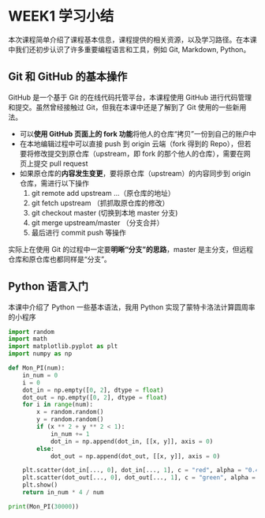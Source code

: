 # WEEK1 学习小结
本次课程简单介绍了课程基本信息，课程提供的相关资源，以及学习路径。在本课中我们还初步认识了许多重要编程语言和工具，例如 Git, Markdown, Python。

## Git 和 GitHub 的基本操作
GitHub 是一个基于 Git 的在线代码托管平台，本课程使用 GitHub 进行代码管理和提交。虽然曾经接触过 Git，但我在本课中还是了解到了 Git 使用的一些新用法。
+ 可以**使用 GitHub 页面上的 fork 功能**将他人的仓库“拷贝”一份到自己的账户中
+ 在本地编辑过程中可以直接 push 到 origin 云端（fork 得到的 Repo），但若要将修改提交到原仓库（upstream，即 fork 的那个他人的仓库），需要在网页上提交 pull request
+ 如果原仓库的**内容发生变更**，要将原仓库（upstream）的内容同步到 origin 仓库，需进行以下操作
    1. git remote add upstream ...（原仓库的地址）
    2. git fetch upstream （抓抓取原仓库的修改）
    3. git checkout master (切换到本地 master 分支)
    4. git merge upstream/master （分支合并）
    5. 最后进行 commit push 等操作

实际上在使用 Git 的过程中一定要**明晰“分支”的思路**，master 是主分支，但远程仓库和原仓库也都同样是“分支”。

## Python 语言入门
本课中介绍了 Python 一些基本语法，我用 Python 实现了蒙特卡洛法计算圆周率的小程序


```python
import random
import math
import matplotlib.pyplot as plt
import numpy as np

def Mon_PI(num):
    in_num = 0
    i = 0
    dot_in = np.empty([0, 2], dtype = float)
    dot_out = np.empty([0, 2], dtype = float)
    for i in range(num):
        x = random.random()
        y = random.random()
        if (x ** 2 + y ** 2 < 1):
            in_num += 1
            dot_in = np.append(dot_in, [[x, y]], axis = 0)
        else:
            dot_out = np.append(dot_out, [[x, y]], axis = 0)

    plt.scatter(dot_in[..., 0], dot_in[..., 1], c = "red", alpha = "0.4", linewidths = 0, s = 2)
    plt.scatter(dot_out[..., 0], dot_out[..., 1], c = "green", alpha = "0.4", linewidths = 0, s = 2)
    plt.show()
    return in_num * 4 / num

print(Mon_PI(30000))

```